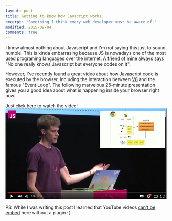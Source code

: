 ```yaml
---
layout: post
title: Getting to know how Javscript works. 
excerpt: "Something I think every web developer must be aware of."
modified: 2015-09-04
comments: true
---
```


I know almost nothing about Javascript and I'm not saying this just to sound humble. This is kinda embarrasing because JS is nowadays one of the most used programing languages over the internet.
A [friend of mine](https://nachogaray.net) always says "No one really knows Javascript but everyone codes on it".

However, I've recently found a great video about how Javascript code is executed by the browser, including the interaction between [V8](https://code.google.com/p/v8/) and the famous "Event Loop". The following marvelous 25-minute presentation gives you a good idea about what is happening inside your browser right now.

Just click here to watch the video!
[![Click here to watch the video](/assets/images/JSCONF2014.png)](https://www.youtube.com/watch?v=8aGhZQkoFbQ)

PS: While I was writing this post I learned that YouTube videos [can't be embed](https://stackoverflow.com/questions/11804820/embed-a-you-tube-video) here without a plugin :(
